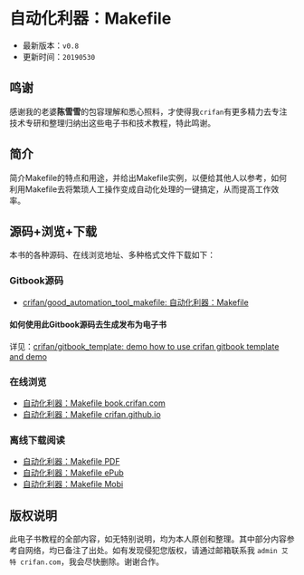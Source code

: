 # 自动化利器：Makefile

* 最新版本：`v0.8`
* 更新时间：`20190530`

## 鸣谢

感谢我的老婆**陈雪雪**的包容理解和悉心照料，才使得我`crifan`有更多精力去专注技术专研和整理归纳出这些电子书和技术教程，特此鸣谢。

## 简介

简介Makefile的特点和用途，并给出Makefile实例，以便给其他人以参考，如何利用Makefile去将繁琐人工操作变成自动化处理的一键搞定，从而提高工作效率。

## 源码+浏览+下载

本书的各种源码、在线浏览地址、多种格式文件下载如下：

### Gitbook源码

* [crifan/good_automation_tool_makefile: 自动化利器：Makefile](https://github.com/crifan/good_automation_tool_makefile)

#### 如何使用此Gitbook源码去生成发布为电子书

详见：[crifan/gitbook_template: demo how to use crifan gitbook template and demo](https://github.com/crifan/gitbook_template)

### 在线浏览

* [自动化利器：Makefile book.crifan.com](http://book.crifan.com/books/good_automation_tool_makefile/website)
* [自动化利器：Makefile crifan.github.io](https://crifan.github.io/good_automation_tool_makefile/website)

### 离线下载阅读

* [自动化利器：Makefile PDF](http://book.crifan.com/books/good_automation_tool_makefile/pdf/good_automation_tool_makefile.pdf)
* [自动化利器：Makefile ePub](http://book.crifan.com/books/good_automation_tool_makefile/epub/good_automation_tool_makefile.epub)
* [自动化利器：Makefile Mobi](http://book.crifan.com/books/good_automation_tool_makefile/mobi/good_automation_tool_makefile.mobi)

## 版权说明

此电子书教程的全部内容，如无特别说明，均为本人原创和整理。其中部分内容参考自网络，均已备注了出处。如有发现侵犯您版权，请通过邮箱联系我 `admin 艾特 crifan.com`，我会尽快删除。谢谢合作。